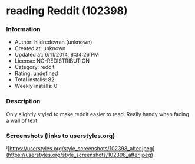 # reading Reddit (102398)

### Information
- Author: hildredevran (unknown)
- Created at: unknown
- Updated at: 6/11/2014, 8:34:26 PM
- License: NO-REDISTRIBUTION
- Category: reddit
- Rating: undefined
- Total installs: 82
- Weekly installs: 0


### Description
Only slightly styled to make reddit easier to read. Really handy when facing a wall of text.


### Screenshots (links to userstyles.org)
![https://userstyles.org/style_screenshots/102398_after.jpeg](https://userstyles.org/style_screenshots/102398_after.jpeg)


